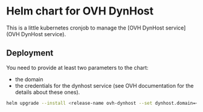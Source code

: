 # Helm chart for OVH DynHost

This is a little kubernetes cronjob to manage the [OVH DynHost service](OVH DynHost service).

## Deployment

You need to provide at least two parameters to the chart:

- the domain
- the credentials for the dynhost service (see OVH documentation for the details about these ones).

```bash
helm upgrade --install <release-name ovh-dynhost --set dynhost.domain=<domain> --set dynhost.credentials=<credentials> -n <namespace> --create-namespace
```